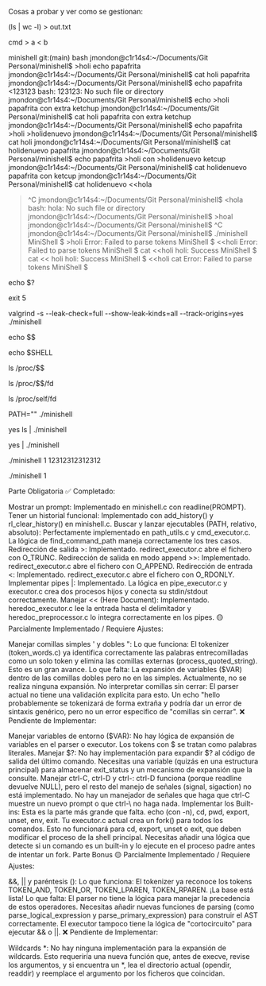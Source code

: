 Cosas a probar y ver como se gestionan:

(ls | wc -l) > out.txt

cmd > a < b

minishell git:(main) bash
jmondon@c1r14s4:~/Documents/Git Personal/minishell$ >holi echo papafrita
jmondon@c1r14s4:~/Documents/Git Personal/minishell$ cat holi 
papafrita
jmondon@c1r14s4:~/Documents/Git Personal/minishell$ echo papafrita <123123
bash: 123123: No such file or directory
jmondon@c1r14s4:~/Documents/Git Personal/minishell$ echo >holi papafrita con extra ketchup
jmondon@c1r14s4:~/Documents/Git Personal/minishell$ cat holi 
papafrita con extra ketchup
jmondon@c1r14s4:~/Documents/Git Personal/minishell$ echo papafrita >holi >holidenuevo
jmondon@c1r14s4:~/Documents/Git Personal/minishell$ cat holi
jmondon@c1r14s4:~/Documents/Git Personal/minishell$ cat holidenuevo 
papafrita
jmondon@c1r14s4:~/Documents/Git Personal/minishell$ echo papafrita >holi con >holidenuevo ketcup
jmondon@c1r14s4:~/Documents/Git Personal/minishell$ cat holidenuevo 
papafrita con ketcup
jmondon@c1r14s4:~/Documents/Git Personal/minishell$ cat holidenuevo <<hola
> ^C
jmondon@c1r14s4:~/Documents/Git Personal/minishell$ <hola
bash: hola: No such file or directory
jmondon@c1r14s4:~/Documents/Git Personal/minishell$ >hoal
jmondon@c1r14s4:~/Documents/Git Personal/minishell$ ^C
jmondon@c1r14s4:~/Documents/Git Personal/minishell$ ./minishell 
MiniShell $ >holi
Error: Failed to parse tokens
MiniShell $ <<holi
Error: Failed to parse tokens
MiniShell $ cat <<holi
holi: Success
MiniShell $ cat << holi
holi: Success
MiniShell $ <<holi cat
Error: Failed to parse tokens
MiniShell $ 

echo $?

exit 5

valgrind -s --leak-check=full --show-leak-kinds=all --track-origins=yes ./minishell

echo $$  

echo $SHELL    

ls /proc/$$    

ls /proc/$$/fd

ls /proc/self/fd

PATH="" ./minishell

yes ls | ./minishell

yes | ./minishell    

./minishell 1 12312312312312

./minishell 1



Parte Obligatoria
✅ Completado:

Mostrar un prompt: Implementado en minishell.c con readline(PROMPT).
Tener un historial funcional: Implementado con add_history() y rl_clear_history() en minishell.c.
Buscar y lanzar ejecutables (PATH, relativo, absoluto): Perfectamente implementado en path_utils.c y cmd_executor.c. La lógica de find_command_path maneja correctamente los tres casos.
Redirección de salida >: Implementado. redirect_executor.c abre el fichero con O_TRUNC.
Redirección de salida en modo append >>: Implementado. redirect_executor.c abre el fichero con O_APPEND.
Redirección de entrada <: Implementado. redirect_executor.c abre el fichero con O_RDONLY.
Implementar pipes |: Implementado. La lógica en pipe_executor.c y executor.c crea dos procesos hijos y conecta su stdin/stdout correctamente.
Manejar << (Here Document): Implementado. heredoc_executor.c lee la entrada hasta el delimitador y heredoc_preprocessor.c lo integra correctamente en los pipes.
🟡 Parcialmente Implementado / Requiere Ajustes:

Manejar comillas simples ' y dobles ":
Lo que funciona: El tokenizer (token_words.c) ya identifica correctamente las palabras entrecomilladas como un solo token y elimina las comillas externas (process_quoted_string). Esto es un gran avance.
Lo que falta: La expansión de variables ($VAR) dentro de las comillas dobles pero no en las simples. Actualmente, no se realiza ninguna expansión.
No interpretar comillas sin cerrar: El parser actual no tiene una validación explícita para esto. Un echo "hello probablemente se tokenizará de forma extraña y podría dar un error de sintaxis genérico, pero no un error específico de "comillas sin cerrar".
❌ Pendiente de Implementar:

Manejar variables de entorno ($VAR): No hay lógica de expansión de variables en el parser o executor. Los tokens con $ se tratan como palabras literales.
Manejar $?: No hay implementación para expandir $? al código de salida del último comando. Necesitas una variable (quizás en una estructura principal) para almacenar exit_status y un mecanismo de expansión que la consulte.
Manejar ctrl-C, ctrl-D y ctrl-\:
ctrl-D funciona (porque readline devuelve NULL), pero el resto del manejo de señales (signal, sigaction) no está implementado.
No hay un manejador de señales que haga que ctrl-C muestre un nuevo prompt o que ctrl-\ no haga nada.
Implementar los Built-ins: Esta es la parte más grande que falta.
echo (con -n), cd, pwd, export, unset, env, exit.
Tu executor.c actual crea un fork() para todos los comandos. Esto no funcionará para cd, export, unset o exit, que deben modificar el proceso de la shell principal. Necesitas añadir una lógica que detecte si un comando es un built-in y lo ejecute en el proceso padre antes de intentar un fork.
Parte Bonus
🟡 Parcialmente Implementado / Requiere Ajustes:

&&, || y paréntesis ():
Lo que funciona: El tokenizer ya reconoce los tokens TOKEN_AND, TOKEN_OR, TOKEN_LPAREN, TOKEN_RPAREN. ¡La base está lista!
Lo que falta: El parser no tiene la lógica para manejar la precedencia de estos operadores. Necesitas añadir nuevas funciones de parsing (como parse_logical_expression y parse_primary_expression) para construir el AST correctamente. El executor tampoco tiene la lógica de "cortocircuito" para ejecutar && o ||.
❌ Pendiente de Implementar:

Wildcards *: No hay ninguna implementación para la expansión de wildcards. Esto requeriría una nueva función que, antes de execve, revise los argumentos, y si encuentra un *, lea el directorio actual (opendir, readdir) y reemplace el argumento por los ficheros que coincidan.